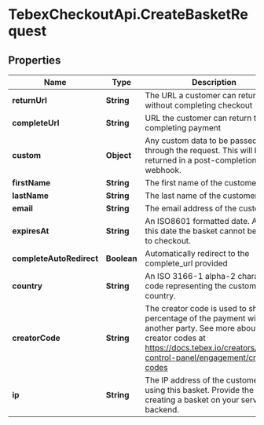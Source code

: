 # TebexCheckoutApi.CreateBasketRequest

## Properties

Name | Type | Description | Notes
------------ | ------------- | ------------- | -------------
**returnUrl** | **String** | The URL a customer can return to without completing checkout | [optional] 
**completeUrl** | **String** | URL the customer can return to after completing payment | [optional] 
**custom** | **Object** | Any custom data to be passed through the request. This will be returned in a post-completion webhook. | [optional] 
**firstName** | **String** | The first name of the customer | [optional] 
**lastName** | **String** | The last name of the customer | [optional] 
**email** | **String** | The email address of the customer | [optional] 
**expiresAt** | **String** | An ISO8601 formatted date. After this date the basket cannot be used to checkout. | [optional] 
**completeAutoRedirect** | **Boolean** | Automatically redirect to the complete_url provided | [optional] 
**country** | **String** | An ISO 3166-1 alpha-2 character code representing the customer&#39;s country. | [optional] 
**creatorCode** | **String** | The creator code is used to share a percentage of the payment with another party. See more about creator codes at https://docs.tebex.io/creators/tebex-control-panel/engagement/creator-codes | [optional] 
**ip** | **String** | The IP address of the customer using this basket. Provide the IP if creating a basket on your server backend. | [optional] 


